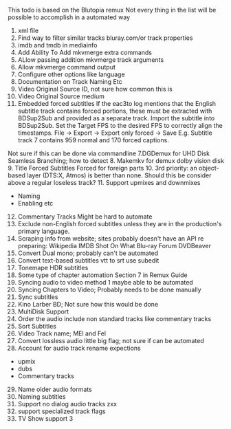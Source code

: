 This todo is based on the Blutopia remux
Not every thing in the list will be possible to accomplish in a automated way


1. xml file
2. Find way to filter similar tracks bluray.com/or track properties
2. imdb and tmdb in mediainfo
3. Add Ability To Add mkvmerge extra commands
3. ALlow passing addition mkvmerge track arguments
4. Allow mkvmerge command output
5. Configure other options like language
6. Documentation on Track Naming Etc
7. Video Original Source ID, not sure how common this is
8. Video Original Source medium
9. Embedded forced subtitles
   If the eac3to log mentions that the English subtitle track contains forced portions, these must be extracted with BDSup2Sub and provided as a separate track.
   Import the subtitle into BDSup2Sub.
   Set the Target FPS to the desired FPS to correctly align the timestamps.
   File → Export → Export only forced → Save
   E.g. Subtitle track 7 contains 959 normal and 170 forced captions.

Not sure if this can be done via commandline
7.DGDemux for UHD Disk Seamless Branching; how to detect 8. Makemkv for demux dolby vision disk 9. Title Forced Subtitles Forced for foreign parts 10. 3rd priority: an object-based layer (DTS:X, Atmos) is better than none. Should this be consider above a regular loseless track? 11. Support upmixes and downmixes

- Naming
- Enabling etc

12. Commentary Tracks
    Might be hard to automate
13. Exclude non-English forced subtitles unless they are in the production's primary language.
14. Scraping info from website; sites probably doesn't have an API
    re preparing:
    Wikipedia
    IMDB
    Shot On What
    Blu-ray Forum
    DVDBeaver
15. Convert Dual mono; probably can't be automated
16. Convert text-based subtitles vtt to srt use subedit
17. Tonemape HDR subtitles
18. Some type of chapter automation Section 7 in Remux Guide
19. Syncing audio to video method 1 maybe able to be automated
20. Syncing Chapters to Video; Probably needs to be done manually
21. Sync subtitles
22. Kino Larber BD; Not sure how this would be done
23. MultiDisk Support
24. Order the audio include non standard tracks like commentary tracks
25. Sort Subtitles
26. Video Track name; MEl and Fel 
27. Convert lossless audio little big flag; not sure if can be automated
28. Account for audio track rename expections
- upmix
- dubs
- Commentary tracks
29. Name older audio formats
30. Naming subtitles
31. Support no dialog audio tracks zxx
32. support specialized track flags
33. TV Show support
3

